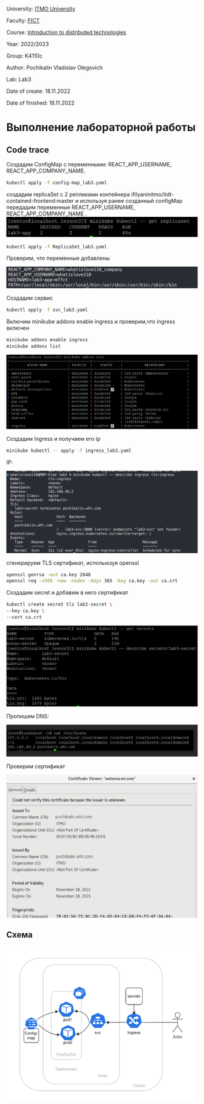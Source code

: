 University: [ITMO University](https://itmo.ru/ru/)

Faculty: [FICT](https://fict.itmo.ru)

Course: [Introduction to distributed technologies](https://github.com/itmo-ict-faculty/introduction-to-distributed-technologies)

Year: 2022/2023

Group: K4110c

Author: Pochikalin Vladislav Olegovich

Lab: Lab3

Date of create: 18.11.2022

Date of finished: 18.11.2022


# Выполнение лабораторной работы

## Code trace

Создадим ConfigMap с переменными: REACT_APP_USERNAME, REACT_APP_COMPANY_NAME.

```bash
kubectl apply -f config-map_lab3.yaml
```

создадим replicaSet с 2 репликами контейнера ifilyaninitmo/itdt-contained-frontend:master и используя ранее созданный configMap передадим переменные REACT_APP_USERNAME, REACT_APP_COMPANY_NAME .
![result1](https://github.com/Whatislove118/2022_2023-introduction_to_distributed_technologies-k4110c-pochikalin_vo/blob/master/labs/lab3/replicaset.png)

```bash
kubectl apply -f ReplicaSet_lab3.yaml
```

Проверим, что переменные добавлены

![result2](https://github.com/Whatislove118/2022_2023-introduction_to_distributed_technologies-k4110c-pochikalin_vo/blob/master/labs/lab3/after_apply.png)

Создадим сервис

```bash
kubectl apply -f svc_lab3.yaml
```

Включим minikube addons enable ingress и проверим,что ingress включен

```bash
minikube addons enable ingress
minikube addons list
```
![result3](https://github.com/Whatislove118/2022_2023-introduction_to_distributed_technologies-k4110c-pochikalin_vo/blob/master/labs/lab3/enabled_ingress.png)

Создадим Ingress и получаем его ip

```bash
minikube kubectl -- apply -f ingress_lab3.yaml 
```

IP:

![result4](https://github.com/Whatislove118/2022_2023-introduction_to_distributed_technologies-k4110c-pochikalin_vo/blob/master/labs/lab3/ingress_ip.png)

сгенерируем TLS сертификат, испольюзуя openssl


```bash
openssl genrsa -out ca.key 2048
openssl req -x509 -new -nodes -days 365 -key ca.key -out ca.crt
```
Создадим secret и добавим в него сертификат

```bash
kubectl create secret tls lab3-secret \
--key ca.key \
--cert ca.crt
```

![result5](https://github.com/Whatislove118/2022_2023-introduction_to_distributed_technologies-k4110c-pochikalin_vo/blob/master/labs/lab3/secrets.png)

Пропишем DNS:

![result6](https://github.com/Whatislove118/2022_2023-introduction_to_distributed_technologies-k4110c-pochikalin_vo/blob/master/labs/lab3/hosts.png)

Проверим сертификат

![result7](https://github.com/Whatislove118/2022_2023-introduction_to_distributed_technologies-k4110c-pochikalin_vo/blob/master/labs/lab3/certs.png)

## Схема

![result8](https://github.com/Whatislove118/2022_2023-introduction_to_distributed_technologies-k4110c-pochikalin_vo/blob/master/labs/lab3/schema.png)


